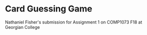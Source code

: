 <h1>Card Guessing Game</h1>

<p>Nathaniel Fisher's submission for Assignment 1 on COMP1073 F18 at Georgian College</p>